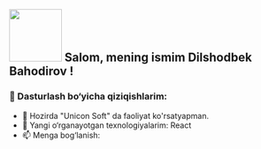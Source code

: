 ## <img src="https://media0.giphy.com/media/v1.Y2lkPTc5MGI3NjExcWUwa3locHo0OWdxbnc4ZWhieDUxZXRoYW9tNWo0emRtMTZ4aDRmMSZlcD12MV9pbnRlcm5hbF9naWZfYnlfaWQmY3Q9cw/Q7DQSc23rpWA2Uvgyo/giphy.gif" width="95px"> Salom, mening ismim Dilshodbek Bahodirov !
### 🚀 Dasturlash bo‘yicha qiziqishlarim:
- 🔭 Hozirda "Unicon Soft" da faoliyat ko'rsatyapman.
- 🌱 Yangi o‘rganayotgan texnologiyalarim: React
- 📫 Menga bog‘lanish: 

